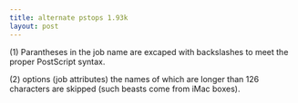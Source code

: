 ```yaml
---
title: alternate pstops 1.93k
layout: post
---
```


(1) Parantheses in the job name are excaped with backslashes to meet the proper PostScript syntax.

(2) options (job attributes) the names of which are longer than 126 characters are skipped (such beasts come from iMac boxes).
